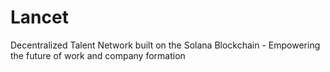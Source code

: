 # Lancet
Decentralized Talent Network built on the Solana Blockchain - Empowering the future of work and company formation 
